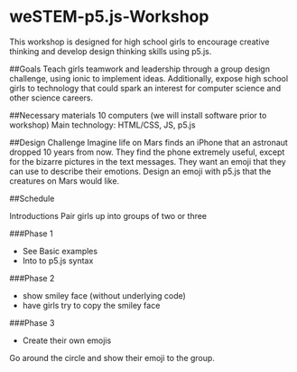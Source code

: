 # weSTEM-p5.js-Workshop
This workshop is designed for high school girls to encourage creative thinking and develop design thinking skills using p5.js.

##Goals
Teach girls teamwork and leadership through a group design challenge, using ionic to implement ideas. Additionally, expose high school girls to technology that could spark an interest for computer science and other science careers.   


##Necessary materials
10 computers (we will install software prior to workshop)
Main technology: HTML/CSS, JS, p5.js


##Design Challenge
Imagine life on Mars finds an iPhone that an astronaut dropped 10 years from now. They find the phone extremely useful, except for the bizarre pictures in the text messages. They want an emoji that they can use to describe their emotions. Design an emoji with p5.js that the creatures on Mars would like.

##Schedule

Introductions
Pair girls up into groups of two or three

###Phase 1
- See Basic examples
- Into to p5.js syntax

###Phase 2
- show smiley face (without underlying code)
- have girls try to copy the smiley face

###Phase 3
- Create their own emojis

Go around the circle and show their emoji to the group. 
